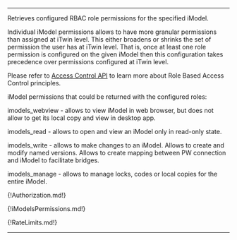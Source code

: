 ---

Retrieves configured RBAC role permissions for the specified iModel.

Individual iModel permissions allows to have more granular permissions than assigned at iTwin level. This either broadens or shrinks the set of permission the user has at iTwin level. That is, once at least one role permission is configured on the given iModel then this configuration takes precedence over permissions configured at iTwin level.

Please refer to [Access Control API](https://developer.bentley.com/apis/access-control-v2/overview/) to learn more about Role Based Access Control principles.

iModel permissions that could be returned with the configured roles:

imodels_webview - allows to view iModel in web browser, but does not allow to get its local copy and view in desktop app.

imodels_read - allows to open and view an iModel only in read-only state.

imodels_write - allows to make changes to an iModel. Allows to create and modify named versions. Allows to create mapping between PW connection and iModel to facilitate bridges.

imodels_manage - allows to manage locks, codes or local copies for the entire iModel.

{!Authorization.md!}

{!iModelsPermissions.md!}

{!RateLimits.md!}

---